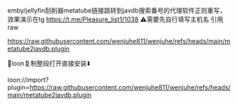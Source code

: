 emby/jellyfin刮削器metatube链接跳转到javdb搜索番号的代理软件正则重写，效果演示在tg
https://t.me/Pleasure_list1/1038
⚠️需要先自行填写主机名
引用raw

https://raw.githubusercontent.com/wenjuhe811/wenjuhe/refs/heads/main/metatube2javdb.plugin

🎈loon复制整段打开直接安装⬇️

loon://import?plugin=https://raw.githubusercontent.com/wenjuhe811/wenjuhe/refs/heads/main/metatube2javdb.plugin
